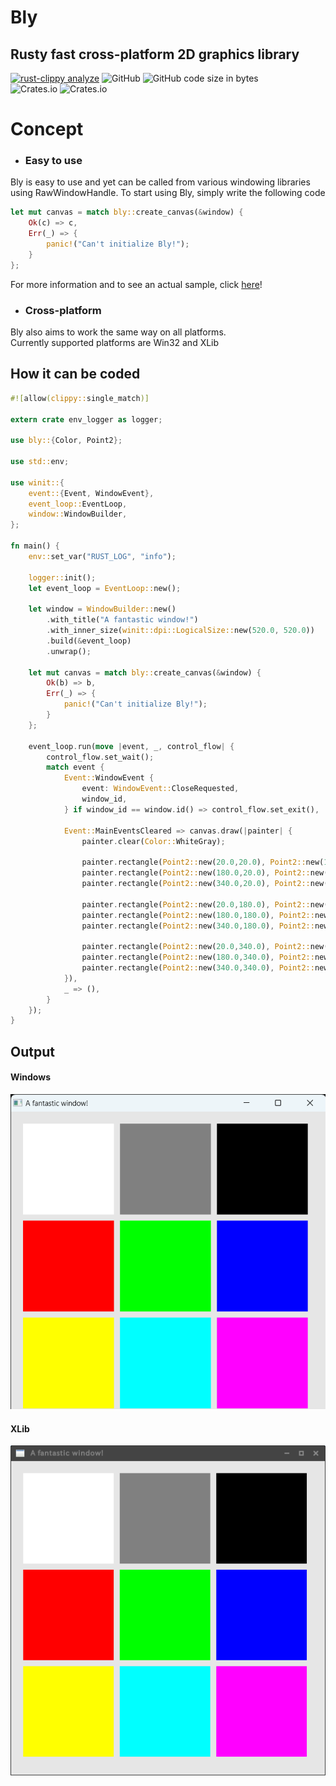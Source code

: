 # Bly
## Rusty fast cross-platform 2D graphics library
[![rust-clippy analyze](https://github.com/Lattexshz/Bly/actions/workflows/rust-clippy.yml/badge.svg)](https://github.com/Lattexshz/Bly/actions/workflows/rust-clippy.yml)
![GitHub](https://img.shields.io/github/license/Lattexshz/Bly)
![GitHub code size in bytes](https://img.shields.io/github/languages/code-size/Lattexshz/Bly)  
![Crates.io](https://img.shields.io/crates/v/Bly)
![Crates.io](https://img.shields.io/crates/d/Bly)

# Concept
 - ### Easy to use
   
 Bly is easy to use and yet can be called from various windowing libraries using RawWindowHandle.
 To start using Bly, simply write the following code

```rust
let mut canvas = match bly::create_canvas(&window) {
    Ok(c) => c,
    Err(_) => {
        panic!("Can't initialize Bly!");
    }
};
```
For more information and to see an actual sample, click [here](https://github.com/Lattexshz/Bly/blob/documentation/bly/examples/tiles.rs)!

- ### Cross-platform

Bly also aims to work the same way on all platforms.  
Currently supported platforms are Win32 and XLib

## How it can be coded
```Rust
#![allow(clippy::single_match)]

extern crate env_logger as logger;

use bly::{Color, Point2};

use std::env;

use winit::{
    event::{Event, WindowEvent},
    event_loop::EventLoop,
    window::WindowBuilder,
};

fn main() {
    env::set_var("RUST_LOG", "info");

    logger::init();
    let event_loop = EventLoop::new();

    let window = WindowBuilder::new()
        .with_title("A fantastic window!")
        .with_inner_size(winit::dpi::LogicalSize::new(520.0, 520.0))
        .build(&event_loop)
        .unwrap();

    let mut canvas = match bly::create_canvas(&window) {
        Ok(b) => b,
        Err(_) => {
            panic!("Can't initialize Bly!");
        }
    };

    event_loop.run(move |event, _, control_flow| {
        control_flow.set_wait();
        match event {
            Event::WindowEvent {
                event: WindowEvent::CloseRequested,
                window_id,
            } if window_id == window.id() => control_flow.set_exit(),

            Event::MainEventsCleared => canvas.draw(|painter| {
                painter.clear(Color::WhiteGray);

                painter.rectangle(Point2::new(20.0,20.0), Point2::new(150.0,150.0), Color::Rgba(1.0, 1.0, 1.0, 1.0));
                painter.rectangle(Point2::new(180.0,20.0), Point2::new(150.0,150.0), Color::Rgba(0.5, 0.5, 0.5, 1.0));
                painter.rectangle(Point2::new(340.0,20.0), Point2::new(150.0,150.0), Color::Rgba(0.0, 0.0, 0.0, 1.0));

                painter.rectangle(Point2::new(20.0,180.0), Point2::new(150.0,150.0), Color::Rgba(1.0, 0.0, 0.0, 1.0));
                painter.rectangle(Point2::new(180.0,180.0), Point2::new(150.0,150.0), Color::Rgba(0.0, 1.0, 0.0, 1.0));
                painter.rectangle(Point2::new(340.0,180.0), Point2::new(150.0,150.0), Color::Rgba(0.0, 0.0, 1.0, 1.0));

                painter.rectangle(Point2::new(20.0,340.0), Point2::new(150.0,150.0), Color::Rgba(1.0, 1.0, 0.0, 1.0));
                painter.rectangle(Point2::new(180.0,340.0), Point2::new(150.0,150.0), Color::Rgba(0.0, 1.0, 1.0, 1.0));
                painter.rectangle(Point2::new(340.0,340.0), Point2::new(150.0,150.0), Color::Rgba(1.0, 0.0, 1.0, 1.0));
            }),
            _ => (),
        }
    });
}

```

## Output
#### Windows
![windows](res/img/tiles_windows.png)
#### XLib
![xlib](res/img/tiles_xlib.png)
